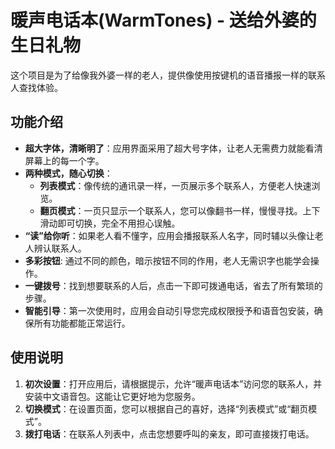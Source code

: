 # 暖声电话本(WarmTones) - 送给外婆的生日礼物

这个项目是为了给像我外婆一样的老人，提供像使用按键机的语音播报一样的联系人查找体验。

## 功能介绍

*   **超大字体，清晰明了**：应用界面采用了超大号字体，让老人无需费力就能看清屏幕上的每一个字。
*   **两种模式，随心切换**：
    *   **列表模式**：像传统的通讯录一样，一页展示多个联系人，方便老人快速浏览。
    *   **翻页模式**：一页只显示一个联系人，您可以像翻书一样，慢慢寻找。上下滑动即可切换，完全不用担心误触。
*   **“读”给你听**：如果老人看不懂字，应用会播报联系人名字，同时辅以头像让老人辨认联系人。
*   **多彩按钮**: 通过不同的颜色，暗示按钮不同的作用，老人无需识字也能学会操作。
*   **一键拨号**：找到想要联系的人后，点击一下即可拨通电话，省去了所有繁琐的步骤。
*   **智能引导**：第一次使用时，应用会自动引导您完成权限授予和语音包安装，确保所有功能都能正常运行。

## 使用说明

1.  **初次设置**：打开应用后，请根据提示，允许“暖声电话本”访问您的联系人，并安装中文语音包。这能让它更好地为您服务。
2.  **切换模式**：在设置页面，您可以根据自己的喜好，选择“列表模式”或“翻页模式”。
3.  **拨打电话**：在联系人列表中，点击您想要呼叫的亲友，即可直接拨打电话。
